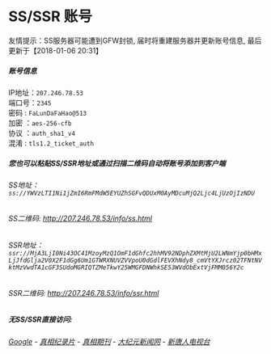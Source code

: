 # SS/SSR 账号 

友情提示：SS服务器可能遭到GFW封锁, 届时将重建服务器并更新账号信息, 最后更新于【2018-01-06 20:31】

##### 账号信息
IP地址：`207.246.78.53`  
端口号：`2345`  
密码  : `FaLunDaFaHao@513`  
加密  ：`aes-256-cfb`  
协议  ：`auth_sha1_v4`  
混淆  : `tls1.2_ticket_auth`  

##### 您也可以粘贴SS/SSR地址或通过扫描二维码自动将账号添加到客户端

######  SS地址： `ss://YWVzLTI1Ni1jZmI6RmFMdW5EYUZhSGFvQDUxM0AyMDcuMjQ2Ljc4LjUzOjIzNDU`   
######  SS二维码:  <a href="http://207.246.78.53/info/ss.html" target="_blank">http://207.246.78.53/info/ss.html</a>

######  SSR地址： `ssr://MjA3LjI0Ni43OC41MzoyMzQ1OmF1dGhfc2hhMV92NDphZXMtMjU2LWNmYjp0bHMxLjJfdGlja2V0X2F1dGg6Um1GTWRXNUVZVVpoU0dGdlFEVXhNdy8_cmVtYXJrcz02TFNtNVktMzVwdTA1cGF3SUdoMGRIQTZMeTkwY25WMGFDNWhkSE53WVdObExtVjFMM056Y2c`     
######  SSR二维码:  <a href="http://207.246.78.53/info/ssr.html" target="_blank">http://207.246.78.53/info/ssr.html</a>

#####  无SS/SSR直接访问:
######  [Google](http://207.246.78.53:8888/search?q=425事件) - [真相纪录片](http://207.246.78.53/videos) - [真相期刊](http://207.246.78.53/books) - [大纪元新闻网](http://207.246.78.53) - [新唐人电视台](http://207.246.78.53:8000) 
